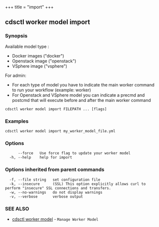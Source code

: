 +++
title = "import"
+++
## cdsctl worker model import



### Synopsis


Available model type :
- Docker images ("docker")
- Openstack image ("openstack")
- VSphere image ("vsphere")

For admin:
+ For each type of model you have to indicate the main worker command to run your workflow (example: worker)
+ For Openstack and VSphere model you can indicate a precmd and postcmd that will execute before and after the main worker command
	

```
cdsctl worker model import FILEPATH ... [flags]
```

### Examples

```
cdsctl worker model import my_worker_model_file.yml
```

### Options

```
      --force   Use force flag to update your worker model
  -h, --help    help for import
```

### Options inherited from parent commands

```
  -f, --file string   set configuration file
  -k, --insecure      (SSL) This option explicitly allows curl to perform "insecure" SSL connections and transfers.
  -w, --no-warnings   do not display warnings
  -v, --verbose       verbose output
```

### SEE ALSO

* [cdsctl worker model](/cli/cdsctl/worker/model/)	 - `Manage Worker Model`

